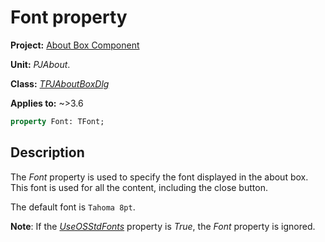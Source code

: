 # Font property

**Project:** [About Box Component](../API.md)

**Unit:** _PJAbout_.

**Class:** [_TPJAboutBoxDlg_](./TPJAboutBoxDlg.md)

**Applies to:** ~>3.6

```pascal
property Font: TFont;
```

## Description

The _Font_ property is used to specify the font displayed in the about box. This font is used for all the content, including the close button.

The default font is `Tahoma 8pt`.

**Note**: If the [_UseOSStdFonts_](./TPJAboutBoxDlg-UseOSStdFonts.md) property is _True_, the _Font_ property is ignored.
